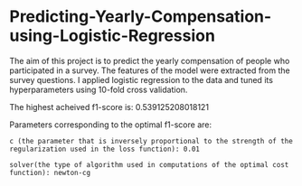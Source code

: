 # Predicting-Yearly-Compensation-using-Logistic-Regression
The aim of this project is to predict the yearly compensation of people who participated in a survey. The features of the model were extracted from the survey questions. I applied logistic regression to the data and tuned its hyperparameters using 10-fold cross validation. 

The highest acheived f1-score is: 0.539125208018121 

Parameters corresponding to the optimal f1-score are:

    c (the parameter that is inversely proportional to the strength of the regularization used in the loss function): 0.01 
  
    solver(the type of algorithm used in computations of the optimal cost function): newton-cg
  
